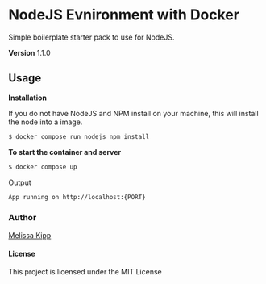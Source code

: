 # NodeJS Evnironment with Docker

Simple boilerplate starter pack to use for NodeJS.

**Version**
1.1.0

## Usage

**Installation**

If you do not have NodeJS and NPM install on your machine, this will install the node into a image.

```sh
$ docker compose run nodejs npm install
```

**To start the container and server**

```sh
$ docker compose up
```

Output

```sh
App running on http://localhost:{PORT}
```

### Author

[Melissa Kipp](https://melissajkipp.com)

#### License

This project is licensed under the MIT License
